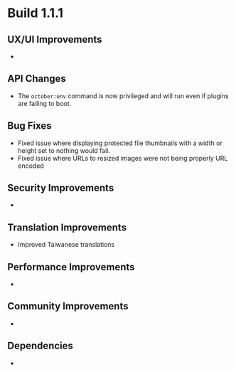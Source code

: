 # Build 1.1.1

## UX/UI Improvements
-

## API Changes
- The `october:env` command is now privileged and will run even if plugins are failing to boot.

## Bug Fixes
- Fixed issue where displaying protected file thumbnails with a width or height set to nothing would fail.
- Fixed issue where URLs to resized images were not being properly URL encoded

## Security Improvements
-

## Translation Improvements
- Improved Taiwanese translations

## Performance Improvements
-

## Community Improvements
-

## Dependencies
-
